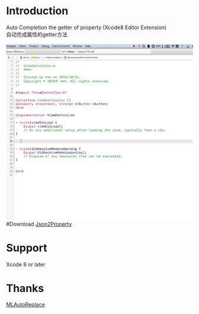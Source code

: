 # Introduction
Auto Completion the getter of property (Xcode8 Editor Extension)
<br/>
自动完成属性的getter方法
<br/>
<br/>
<img  src="demo.gif"  alt="demo.gif" />
#Download
<a href ="https://github.com/keepyounger/AutoCompletion/blob/master/AutoCompletion.zip?raw=true"> Json2Property </a> <br/>

# Support
Xcode 8 or later
# Thanks
<a href ="https://github.com/molon/MLAutoReplace"> MLAutoReplace </a> <br/>
